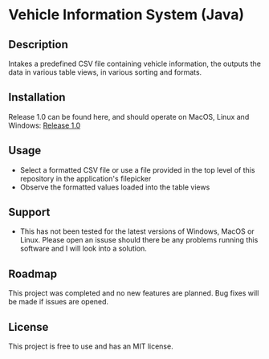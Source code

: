 # Vehicle Information System (Java)

## Description

Intakes a predefined CSV file containing vehicle information, the outputs the data in various table views, in various sorting and formats.

## Installation

Release 1.0 can be found here, and should operate on MacOS, Linux and Windows: [Release 1.0](https://github.com/HudsonGraeme/VIS/releases/tag/1.0)

## Usage

- Select a formatted CSV file or use a file provided in the top level of this repository in the application's filepicker
- Observe the formatted values loaded into the table views

## Support

- This has not been tested for the latest versions of Windows, MacOS or Linux. Please open an issuse should there be any problems running this software and I will look into a solution.

## Roadmap

This project was completed and no new features are planned. Bug fixes will be made if issues are opened.

## License

This project is free to use and has an MIT license.
